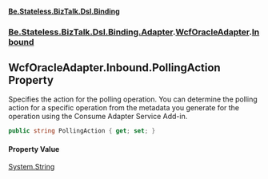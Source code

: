 #### [Be.Stateless.BizTalk.Dsl.Binding](README.md 'README')
### [Be.Stateless.BizTalk.Dsl.Binding.Adapter](Be.Stateless.BizTalk.Dsl.Binding.Adapter.md 'Be.Stateless.BizTalk.Dsl.Binding.Adapter').[WcfOracleAdapter](WcfOracleAdapter.md 'Be.Stateless.BizTalk.Dsl.Binding.Adapter.WcfOracleAdapter').[Inbound](WcfOracleAdapter.Inbound.md 'Be.Stateless.BizTalk.Dsl.Binding.Adapter.WcfOracleAdapter.Inbound')

## WcfOracleAdapter.Inbound.PollingAction Property

Specifies the action for the polling operation. You can determine the polling action for a specific operation from
the metadata you generate for the operation using the Consume Adapter Service Add-in.

```csharp
public string PollingAction { get; set; }
```

#### Property Value
[System.String](https://docs.microsoft.com/en-us/dotnet/api/System.String 'System.String')
